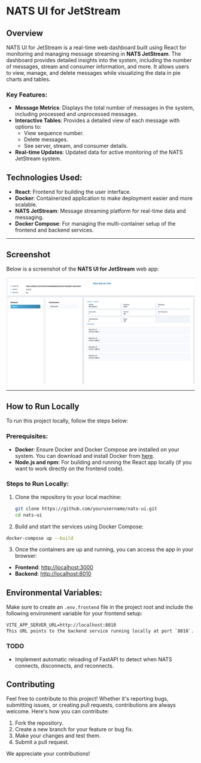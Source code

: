 # NATS UI for JetStream

## Overview
NATS UI for JetStream is a real-time web dashboard built using React for monitoring and managing message streaming in **NATS JetStream**. The dashboard provides detailed insights into the system, including the number of messages, stream and consumer information, and more. It allows users to view, manage, and delete messages while visualizing the data in pie charts and tables.

### Key Features:
- **Message Metrics**: Displays the total number of messages in the system, including processed and unprocessed messages.
- **Interactive Tables**: Provides a detailed view of each message with options to:
  - View sequence number.
  - Delete messages.
  - See server, stream, and consumer details.
- **Real-time Updates**: Updated data for active monitoring of the NATS JetStream system.

## Technologies Used:
- **React**: Frontend for building the user interface.
- **Docker**: Containerized application to make deployment easier and more scalable.
- **NATS JetStream**: Message streaming platform for real-time data and messaging.
- **Docker Compose**: For managing the multi-container setup of the frontend and backend services.

---
## Screenshot

Below is a screenshot of the **NATS UI for JetStream** web app:

![Screenshot](nats-ui.png) 

---
## How to Run Locally

To run this project locally, follow the steps below:

### Prerequisites:
- **Docker**: Ensure Docker and Docker Compose are installed on your system. You can download and install Docker from [here](https://www.docker.com/get-started).
- **Node.js and npm**: For building and running the React app locally (if you want to work directly on the frontend code).

### Steps to Run Locally:

1. Clone the repository to your local machine:
   ```bash
   git clone https://github.com/yourusername/nats-ui.git
   cd nats-ui

2. Build and start the services using Docker Compose:

```bash
docker-compose up --build
```

3. Once the containers are up and running, you can access the app in your browser:

- **Frontend**: [http://localhost:3000](http://localhost:3000)
- **Backend**: [http://localhost:8010](http://localhost:8010)

## Environmental Variables:

Make sure to create an `.env.frontend` file in the project root and include the following environment variable for your frontend setup:
```
VITE_APP_SERVER_URL=http://localhost:8010
This URL points to the backend service running locally at port `8010`.
```

### TODO

- Implement automatic reloading of FastAPI to detect when NATS connects, disconnects, and reconnects.
  

## Contributing

Feel free to contribute to this project! Whether it's reporting bugs, submitting issues, or creating pull requests, contributions are always welcome. Here's how you can contribute:

1. Fork the repository.
2. Create a new branch for your feature or bug fix.
3. Make your changes and test them.
4. Submit a pull request.

We appreciate your contributions!




